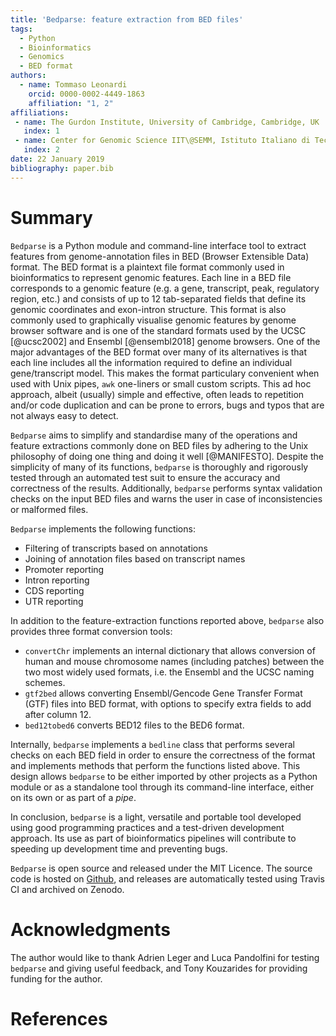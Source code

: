```yaml
---
title: 'Bedparse: feature extraction from BED files'
tags:
  - Python
  - Bioinformatics
  - Genomics
  - BED format
authors:
  - name: Tommaso Leonardi
    orcid: 0000-0002-4449-1863
    affiliation: "1, 2"
affiliations:
 - name: The Gurdon Institute, University of Cambridge, Cambridge, UK
   index: 1
 - name: Center for Genomic Science IIT\@SEMM, Istituto Italiano di Tecnologia (IIT), Milan, Italy
   index: 2
date: 22 January 2019
bibliography: paper.bib
---
```


# Summary
``Bedparse`` is a Python module and command-line interface tool to extract features from genome-annotation files in BED (Browser Extensible Data) format.
The BED format is a plaintext file format commonly used in bioinformatics to represent genomic features. Each line in a BED file corresponds to a genomic feature (e.g. a gene, transcript, peak, regulatory region, etc.) and consists of up to 12 tab-separated fields that define its genomic coordinates and exon-intron structure. This format is also commonly used to graphically visualise genomic features by genome browser software and is one of the standard formats used by the UCSC [@ucsc2002] and Ensembl [@ensembl2018] genome browsers. 
One of the major advantages of the BED format over many of its alternatives is that each line includes all the information required to define an individual gene/transcript model. This makes the format particulary convenient when used with Unix pipes, ``awk`` one-liners or small custom scripts. This ad hoc approach, albeit (usually) simple and effective, often leads to repetition and/or code duplication and can be prone to errors, bugs and typos that are not always easy to detect.

``Bedparse`` aims to simplify and standardise many of the operations and feature extractions commonly done on BED files by adhering to the Unix philosophy of doing one thing and doing it well [@MANIFESTO]. Despite the simplicity of many of its functions, ``bedparse`` is thoroughly and rigorously tested through an automated test suit to ensure the accuracy and correctness of the results. Additionally, ``bedparse`` performs syntax validation checks on the input BED files and warns the user in case of inconsistencies or malformed files.

``Bedparse`` implements the following functions:

* Filtering of transcripts based on annotations
* Joining of annotation files based on transcript names
* Promoter reporting
* Intron reporting
* CDS reporting
* UTR reporting 

In addition to the feature-extraction functions reported above, ``bedparse`` also provides three format conversion tools:

* `convertChr` implements an internal dictionary that allows conversion of human and mouse chromosome names (including patches) between the two most widely used formats, i.e. the Ensembl and the UCSC naming schemes.
* `gtf2bed` allows converting Ensembl/Gencode Gene Transfer Format (GTF) files into BED format, with options to specify extra fields to add after column 12.
* `bed12tobed6` converts BED12 files to the BED6 format.

Internally, ``bedparse`` implements a `bedline` class that performs several checks on each BED field in order to ensure the correctness of the format and implements methods that perform the functions listed above. This design allows ``bedparse`` to be either imported by other projects as a Python module or as a standalone tool through its command-line interface, either on its own or as part of a _pipe_.

In conclusion, ``bedparse`` is a light, versatile and portable tool developed using good programming practices and a test-driven development approach. Its use as part of bioinformatics pipelines will contribute to speeding up development time and preventing bugs.

``Bedparse`` is open source and released under the MIT Licence. The source code is hosted on [Github](https://github.com/tleonardi/bedparse/), and releases are automatically tested using Travis CI and archived on Zenodo.

# Acknowledgments
The author would like to thank Adrien Leger and Luca Pandolfini for testing `bedparse` and giving useful feedback, and Tony Kouzarides for providing funding for the author.

# References
